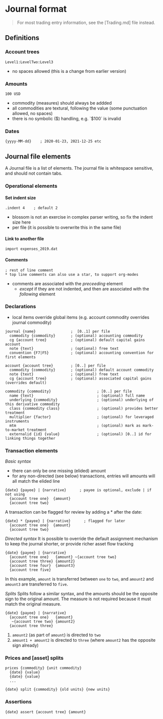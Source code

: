 # Journal format

> For most trading entry information, see the [Trading.md] file instead.

## Definitions
### Account trees
``Level1:LevelTwo:Level3``
- no spaces allowed (this is a change from earlier version)
### Amounts

```
100 USD
```
- commodity (measures) should always be addded
- all commodities are textural, following the value (some punctuation allowed, no spaces)
- there is no symbolic ($) handling, e.g. `$100` is invalid

### Dates
```
{yyyy-MM-dd}    ; 2020-01-23, 2021-12-25 etc
```

## Journal file elements
A Journal file is a list of elements. The journal file is whitespace sensitive, and should not contain tabs.

### Operational elements
#### Set indent size
````
.indent 4    ; default 2
````
- blossom is not an exercise in complex parser writing, so fix the indent size here
- per file (it is possible to overwrite this in the same file)

#### Link to another file
```
import expenses_2019.dat
```
#### Comments
```
; rest of line comment
* top line comments can also use a star, to support org-modes
```
- comments are associated with the _preceeding_ element
  - _except_ if they are not indented, and then are associated with the _following_ element

### Declarations
- local items override global items (e.g. account commodity overrides journal commodity)
```
journal {name}                ;  [0..1] per file
  commodity {commodity}       ; (optional) accounting commodity
  cg {account tree}           ; (optional) default capital gains account
  note {text}                 ; (optional) free text
  convention {F7|F5}          ; (optional) accounting convention for first elements
```

```
account {account tree}        ; [0..] per file
  commodity {commodity}       ; (optional) default account commodity
  note {text}                 ; (optional) free text
  cg {account tree}           ; (optional) associated capital gains (overrides default)
```

```
commodity {commodity}                     ; [0..] per file
  name {text}                             ; (optional) full name
  underlying {commodity}                  ; (optional) underlying of this derivative commodity
  class {commodity class}                 ; (optional) provides better treatment
  multiplier {factor}                     ; (optional) for leveraged instruments
  mtm                                     ; (optional) mark as mark-to-market treatment
  externalid {id} {value}                 ; (optional) [0..] id for linking things together
```

### Transaction elements
_Basic syntax_
- there can only be one missing (elided) amount
- for any non-directed (see below) transactions, entries will amounts will all match the elided line
```
{date} {payee} | {narrative}      ; payee is optional, exclude | if not using
  {account tree one}  {amount}
  {account tree two}
```
A transaction can be flagged for review by adding a * after the date:
```
{date} * {payee} | {narrative}      ; flagged for later
  {account tree one}  {amount}
  {account tree two}
```

 _Directed syntax_
 It is possible to override the default assignment mechanism to keep the journal shorter, or provide richer asset flow tracking
 ```
 {date} {payee} | {narrative}
   {account tree one}   {amount} ~{account tree two}
   {account tree three} {amount2}
   {account tree four}  {amount3}
   {account tree five}
```
In this example, `amount` is transferred between `one` to `two`, and `amount2` and `amount3` are transferred to `five`.

_Splits_
Splits follow a similar syntax, and the amounts should be the opposite sign to the original amount. The measure is not required because it must match the original measure.
 ```
 {date} {payee} | {narrative}
   {account tree one}   {amount}
    ~{account tree two} {amount2}
   {account tree three}
```
1. `amount2` (as part of `amount`) is directed to `two`
1. `amount1 + amount2` is directed to `three` (where `amount2` has the opposite sign already)

### Prices and [asset] splits
```
prices {commodity} {unit commodity}
  {date} {value}
  {date} {value}
  ...

{date} split {commodity} {old units} {new units}
```

### Assertions
```
{date} assert {account tree} {amount}
```